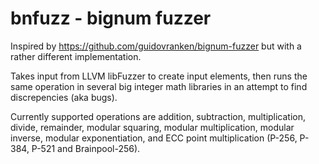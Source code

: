 bnfuzz - bignum fuzzer
==========================================

Inspired by https://github.com/guidovranken/bignum-fuzzer but with a
rather different implementation.

Takes input from LLVM libFuzzer to create input elements, then runs
the same operation in several big integer math libraries in an attempt
to find discrepencies (aka bugs).

Currently supported operations are addition, subtraction, multiplication,
divide, remainder, modular squaring, modular multiplication, modular inverse,
modular exponentiation, and ECC point multiplication (P-256, P-384, P-521 and
Brainpool-256).
